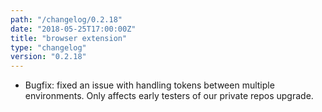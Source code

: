 ```yaml
---
path: "/changelog/0.2.18"
date: "2018-05-25T17:00:00Z"
title: "browser extension"
type: "changelog"
version: "0.2.18"
---
```


* Bugfix: fixed an issue with handling tokens between multiple environments. Only affects early testers of our private repos upgrade.
